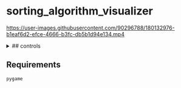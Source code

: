 # sorting_algorithm_visualizer

https://user-images.githubusercontent.com/90296788/180132976-b1eaf6d2-efce-4666-b3fc-db5b1d94e134.mp4

<details>
<summary>## controls</summary>
  - **w**: refresh
  - **a**: toggle between ascending or descending
  - **s**: toggle between bubble sort, iterative insertion sort or binary insertion sort
  - **d**: start sorting
  - **esc**: exit 
</details>

## Requirements
  ```py
  pygame
  ```
